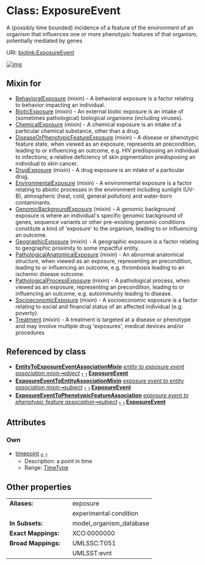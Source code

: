 
# Class: ExposureEvent


A (possibly time bounded) incidence of a feature of the environment of an organism that influences one or more phenotypic features of that organism, potentially mediated by genes

URI: [biolink:ExposureEvent](https://w3id.org/biolink/vocab/ExposureEvent)


[![img](https://yuml.me/diagram/nofunky;dir:TB/class/[ExposureEventToPhenotypicFeatureAssociation],[ExposureEventToEntityAssociationMixin],[EntityToExposureEventAssociationMixin]++-%20object%201..1>[ExposureEvent&#124;timepoint:time_type%20%3F],[ExposureEventToEntityAssociationMixin]++-%20subject%201..1>[ExposureEvent],[ExposureEventToPhenotypicFeatureAssociation]++-%20subject%201..1>[ExposureEvent],[Treatment]uses%20-.->[ExposureEvent],[SocioeconomicExposure]uses%20-.->[ExposureEvent],[PathologicalProcessExposure]uses%20-.->[ExposureEvent],[PathologicalAnatomicalExposure]uses%20-.->[ExposureEvent],[GeographicExposure]uses%20-.->[ExposureEvent],[GenomicBackgroundExposure]uses%20-.->[ExposureEvent],[EnvironmentalExposure]uses%20-.->[ExposureEvent],[DrugExposure]uses%20-.->[ExposureEvent],[DiseaseOrPhenotypicFeatureExposure]uses%20-.->[ExposureEvent],[ChemicalExposure]uses%20-.->[ExposureEvent],[BioticExposure]uses%20-.->[ExposureEvent],[BehavioralExposure]uses%20-.->[ExposureEvent],[Treatment],[SocioeconomicExposure],[PathologicalProcessExposure],[PathologicalAnatomicalExposure],[GeographicExposure],[GenomicBackgroundExposure],[EnvironmentalExposure],[EntityToExposureEventAssociationMixin],[DrugExposure],[DiseaseOrPhenotypicFeatureExposure],[ChemicalExposure],[BioticExposure],[BehavioralExposure])](https://yuml.me/diagram/nofunky;dir:TB/class/[ExposureEventToPhenotypicFeatureAssociation],[ExposureEventToEntityAssociationMixin],[EntityToExposureEventAssociationMixin]++-%20object%201..1>[ExposureEvent&#124;timepoint:time_type%20%3F],[ExposureEventToEntityAssociationMixin]++-%20subject%201..1>[ExposureEvent],[ExposureEventToPhenotypicFeatureAssociation]++-%20subject%201..1>[ExposureEvent],[Treatment]uses%20-.->[ExposureEvent],[SocioeconomicExposure]uses%20-.->[ExposureEvent],[PathologicalProcessExposure]uses%20-.->[ExposureEvent],[PathologicalAnatomicalExposure]uses%20-.->[ExposureEvent],[GeographicExposure]uses%20-.->[ExposureEvent],[GenomicBackgroundExposure]uses%20-.->[ExposureEvent],[EnvironmentalExposure]uses%20-.->[ExposureEvent],[DrugExposure]uses%20-.->[ExposureEvent],[DiseaseOrPhenotypicFeatureExposure]uses%20-.->[ExposureEvent],[ChemicalExposure]uses%20-.->[ExposureEvent],[BioticExposure]uses%20-.->[ExposureEvent],[BehavioralExposure]uses%20-.->[ExposureEvent],[Treatment],[SocioeconomicExposure],[PathologicalProcessExposure],[PathologicalAnatomicalExposure],[GeographicExposure],[GenomicBackgroundExposure],[EnvironmentalExposure],[EntityToExposureEventAssociationMixin],[DrugExposure],[DiseaseOrPhenotypicFeatureExposure],[ChemicalExposure],[BioticExposure],[BehavioralExposure])

## Mixin for

 * [BehavioralExposure](BehavioralExposure.md) (mixin)  - A behavioral exposure is a factor relating to behavior impacting an individual.
 * [BioticExposure](BioticExposure.md) (mixin)  - An external biotic exposure is an intake of (sometimes pathological) biological organisms (including viruses).
 * [ChemicalExposure](ChemicalExposure.md) (mixin)  - A chemical exposure is an intake of a particular chemical substance, other than a drug.
 * [DiseaseOrPhenotypicFeatureExposure](DiseaseOrPhenotypicFeatureExposure.md) (mixin)  - A disease or phenotypic feature state, when viewed as an exposure, represents an precondition, leading to or influencing an outcome, e.g. HIV predisposing an individual to infections; a relative deficiency of skin pigmentation predisposing an individual to skin cancer.
 * [DrugExposure](DrugExposure.md) (mixin)  - A drug exposure is an intake of a particular drug.
 * [EnvironmentalExposure](EnvironmentalExposure.md) (mixin)  - A environmental exposure is a factor relating to abiotic processes in the environment including sunlight (UV-B), atmospheric (heat, cold, general pollution) and water-born contaminants.
 * [GenomicBackgroundExposure](GenomicBackgroundExposure.md) (mixin)  - A genomic background exposure is where an individual's specific genomic background of genes, sequence variants or other pre-existing genomic conditions constitute a kind of 'exposure' to the organism, leading to or influencing an outcome.
 * [GeographicExposure](GeographicExposure.md) (mixin)  - A geographic exposure is a factor relating to geographic proximity to some impactful entity.
 * [PathologicalAnatomicalExposure](PathologicalAnatomicalExposure.md) (mixin)  - An abnormal anatomical structure, when viewed as an exposure, representing an precondition, leading to or influencing an outcome, e.g. thrombosis leading to an ischemic disease outcome.
 * [PathologicalProcessExposure](PathologicalProcessExposure.md) (mixin)  - A pathological process, when viewed as an exposure, representing an precondition, leading to or influencing an outcome, e.g. autoimmunity leading to disease.
 * [SocioeconomicExposure](SocioeconomicExposure.md) (mixin)  - A socioeconomic exposure is a factor relating to social and financial status of an affected individual (e.g. poverty).
 * [Treatment](Treatment.md) (mixin)  - A treatment is targeted at a disease or phenotype and may involve multiple drug 'exposures', medical devices and/or procedures

## Referenced by class

 *  **[EntityToExposureEventAssociationMixin](EntityToExposureEventAssociationMixin.md)** *[entity to exposure event association mixin➞object](entity_to_exposure_event_association_mixin_object.md)*  <sub>1..1</sub>  **[ExposureEvent](ExposureEvent.md)**
 *  **[ExposureEventToEntityAssociationMixin](ExposureEventToEntityAssociationMixin.md)** *[exposure event to entity association mixin➞subject](exposure_event_to_entity_association_mixin_subject.md)*  <sub>1..1</sub>  **[ExposureEvent](ExposureEvent.md)**
 *  **[ExposureEventToPhenotypicFeatureAssociation](ExposureEventToPhenotypicFeatureAssociation.md)** *[exposure event to phenotypic feature association➞subject](exposure_event_to_phenotypic_feature_association_subject.md)*  <sub>1..1</sub>  **[ExposureEvent](ExposureEvent.md)**

## Attributes


### Own

 * [timepoint](timepoint.md)  <sub>0..1</sub>
     * Description: a point in time
     * Range: [TimeType](types/TimeType.md)

## Other properties

|  |  |  |
| --- | --- | --- |
| **Aliases:** | | exposure |
|  | | experimental condition |
| **In Subsets:** | | model_organism_database |
| **Exact Mappings:** | | XCO:0000000 |
| **Broad Mappings:** | | UMLSSC:T051 |
|  | | UMLSST:evnt |

